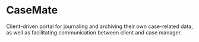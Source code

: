# CaseMate
Client-driven portal for journaling and archiving their own case-related data, as well as facilitating communication between client and case manager.
